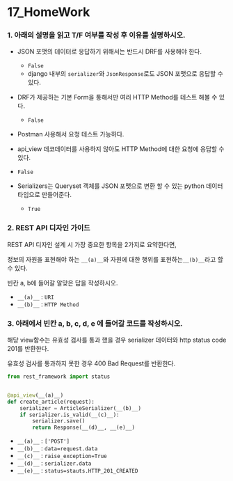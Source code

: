 # 17_HomeWork

### 1. 아래의 설명을 읽고 T/F 여부를 작성 후 이유를 설명하시오.

- JSON 포맷의 데이터로 응답하기 위해서는 반드시 DRF를 사용해야 한다. 

  - `False`
  - django 내부의 `serializer`와 `JsonResponse`로도 JSON 포맷으로 응답할 수 있다.
- DRF가 제공하는 기본 Form을 통해서만 여러 HTTP Method를 테스트 해볼 수 있다. 

  - `False`
- Postman 사용해서 요청 테스트 가능하다.
- api_view 데코데이터를 사용하지 않아도 HTTP Method에 대한 요청에 응답할 수 있다. 
- `False`
- Serializers는 Queryset 객체를 JSON 포맷으로 변환 할 수 있는 python 데이터 타입으로 만들어준다.
  - `True`



### 2. REST API 디자인 가이드 

REST API 디자인 설계 시 가장 중요한 항목을 2가지로 요약한다면,

정보의 자원을 표현해야 하는 `__(a)__`와 자원에 대한 행위를 표현하는`__(b)__`라고 할 수 있다. 

빈칸 a, b에 들어갈 알맞은 답을 작성하시오.

- `__(a)__` : `URI`
- `__(b)__` : `HTTP Method`



### 3. 아래에서 빈칸 a, b, c, d, e 에 들어갈 코드를 작성하시오.

해당 view함수는 유효성 검사를 통과 했을 경우 serializer 데이터와 http status code 201를 반환한다.

유효성 검사를 통과하지 못한 경우 400 Bad Request를 반환한다.

```python
from rest_framework import status


@api_view(__(a)__)
def create_article(request):
    serializer = ArticleSerializer(__(b)__)
    if serializer.is_valid(__(c)__):
        serializer.save()
        return Response(__(d)__, __(e)__)
```

- `__(a)__` : `['POST']`
- `__(b)__` : `data=request.data`
- `__(c)__` : `raise_exception=True`
- `__(d)__` : `serializer.data`
- `__(e)__` : `status=stauts.HTTP_201_CREATED`